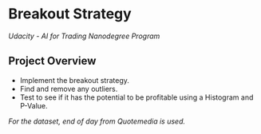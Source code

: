 # Breakout Strategy
*Udacity - AI for Trading Nanodegree Program*

## Project Overview
* Implement the breakout strategy. 
* Find and remove any outliers. 
* Test to see if it has the potential to be profitable using a Histogram and P-Value. 

*For the dataset, end of day from Quotemedia is used.*
